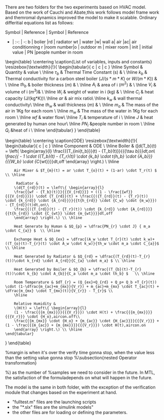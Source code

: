 

There are two folders for the two experiments based on HVAC model.
Based on the work of Cauchi and Abate,this work follows model frame work and themromal dynamics improved the model to make it scalable. Ordinary differitial equations list as follows:

Symbol | Reference  | Symbol | Reference
- | :-: | -: 
b | bolier |rd  | radiator
wt | water |w|  wall
a| air |ac| air conditionning
r |room number|o | outdoor
m | mixer room |
init | initial value | PN |people number in room  
	

\begin{table}
	\centering
	\caption{List of variables, inputs and constants}
	\resizebox{\textwidth}{!}{
	\begin{tabular}{ c | c | c } 
		\hline
		Symbol & Quantity & value \\ \hline
		$\tau_{b}$ & Thermal Time Constant (s) & \\ \hline
		$k_{b}$ & Thermal conductivity for a carbon steel boiler ($J/(s*m*K)$ or $W/(m*K)$)  & \\ \hline
		$th_{b}$ & boiler thickness ($m$) &   \\ \hline
		$A_i$ & area of i ($m^2$) & \\ \hline
		$V_i$ & volume of i ($m^3$)&  \\ \hline
		$W_i$ & weight of water in i (kg) & \\ \hline
		$C_i$ & heat capacity (J/(kg*K))\\ \hline
		$ar$   & air mix ratio\\ \hline
		$k_w$ & wall thermal conductivity\\ \hline
		$th_{w}$ & wall thickness ($m$) &   \\ \hline
		$m_a$ & The mass of the air in 1Kg for each room \\ \hline
		$m_w$ & The mass of the water in 1Kg for each room \\ \hline
		$wf$ & water flow\\ \hline
		$T_i$ & temperature of i \\ \hline
		$J$  & heat generated by human one hour\\
		\hline
		$PN_i$  &people number in room \\ \hline
		$Q_i$  &heat of i \\ \hline
	\end{tabular}
     }
\end{table}


\begin{table}
	\centering
	\caption{ODE}
	\resizebox{\textwidth}{!}{
	\begin{tabular}{ c | c } 
		\hline
		Component & ODE  \\ \hline
		Boiler & 
		\([d{T_b}(t) = \left\{ \begin{array}{l}
		\frac{{{T_{ini{t_b}}}(t) - {T_b}(t)}}{{{\tau _b}}}dt,on\\
		\frac{{ - 1 \cdot ({T_b}(t) - {T_r}(t)) \cdot {k_b} \cdot t{h_b} \cdot {A_b}}}{{{W_b} \cdot {C_{wt}}}}dt,off
		\end{array} \right.\) \\ \hline
		
		
		Air Mixer & $T_{m}(t) = ar \cdot T_{o}(t) + (1-ar) \cdot T_r(t) $ \\ \hline
         	
         Radiator &
		\(d{T_{rd}}(t) = \left\{ \begin{array}{l}
		\frac{{wf - {T_b}(t)}}{{{V_{rd}}}} + ((1 - \frac{{wf}}{{{V_{rd}}}}) \cdot {T_{rd}}(t) + \frac{{({T_{rd}}(t) - {T_r}(t)) \cdot {k_{rd}} \cdot {A_{rd}}}}{{t{h_{rd}} \cdot {C_w} \cdot {m_w}}}) - {T_{rd}}(t)dt,on\\
		\frac{{({T_{rd}}(t) - {T_r}(t)) \cdot {k_{rd}} \cdot {A_{rd}}}}{{t{h_{rd}} \cdot {C_{wt}} \cdot {m_{wt}}}}dt,off
		\end{array} \right.\) \\ \hline
		
		Heat Generate by Human & $Q_{p} = \dfrac{PN_{r} \cdot J} { m_a \cdot C_{a}} $  \\ \hline
		
		Exchange Heat & $Q_{ex} = \dfrac{(A_w \cdot T_{r}(t) \cdot k_w)+((T_{o}(t)-T_{r}(t) \cdot A_w \cdot k_w)}{th_w \cdot m_a \cdot C_{a}}$  \\ \hline
		
		Heat Generated by Radiator & $Q_{rd} = \dfrac{(T_{rd}(t)-T_{r}(t))\cdot k_{rd} \cdot A_{rd}}{C_{a} \cdot m_a} $ \\ \hline
		
		Heat Generated by Boiler & $Q_{b} = \dfrac{(T_{b}(t)-T_{r}(t))\cdot k_{b} \cdot A_{b}}{C_a \cdot m_a \cdot th_b} $   \\ \hline
		
		Room Temperature & $dT_{r} = (Q_{ex}+Q_{rd} + Q_p+ Q_b +T_{r}(t)) \cdot (1-\dfrac{m_{ac}+m_{mx}}{V_r}) + m_{ac}+m_{mx} \cdot T_{ac}(t) + \dfrac{m_{mx} \cdot T_{mx}(t)}{V_{r}} - T_{r}$ \\ 
		\hline
		
		Relative Humidity & 
		\(H(t) = \left\{ \begin{array}{l}
		(1 - \frac{{{m_{mx}}}}{{{V_r}}}) \cdot H(t) + \frac{{{m_{mx}}}}{{{V_r}}} \cdot {H_o},aircon.off\\
		\frac{{{m_{mx}} \cdot {H_o} + {m_{ac}} \cdot {H_{ac}}}}{{{V_r}}} + (1 - \frac{{{m_{ac}} + {m_{mx}}}}{{{V_r}}}) \cdot H(t),aircon.on
		\end{array} \right.\) \\ \hline
    \end{tabular} 
}
\end{table}


%margin is when it's over the verify time gonna stop, when the value less than  the setting value gonna stop
%\subsection{nested Operator transformation}



%) as the number of
%samples we need to consider in the future. In MTL, the satisfaction of the formuladepends on what will happen in the future.





The model is the same in both folder, with the exception of the verification module that changes based on the experiment at hand.

- "fulltest.m" files are the launching scripts
- the "*.slx" files are the simulink models"
- the other files are for loading or defining the parameters.
